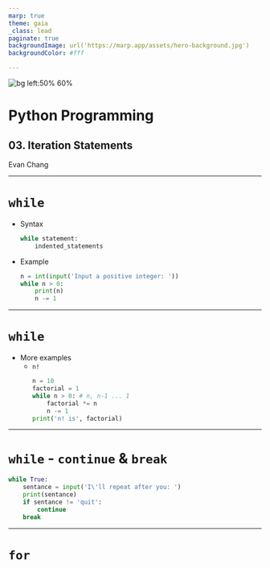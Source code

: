 ```yaml
---
marp: true
theme: gaia
_class: lead
paginate: true
backgroundImage: url('https://marp.app/assets/hero-background.jpg')
backgroundColor: #fff

---
```


![bg left:50% 60%](https://upload.wikimedia.org/wikipedia/commons/thumb/c/c3/Python-logo-notext.svg/768px-Python-logo-notext.svg.png)

# **Python Programming**
## 03. Iteration Statements

Evan Chang

---

# `while`

* Syntax
    ```python
    while statement:
        indented_statements
    ```

* Example
    ```python
    n = int(input('Input a positive integer: '))
    while n > 0:
        print(n)
        n -= 1
    ```

---

# `while`

* More examples
  * `n!`
    ```python
    n = 10
    factorial = 1
    while n > 0: # n, n-1 ... 1
        factorial *= n
        n -= 1
    print('n! is', factorial)
    ```

---

# `while` - `continue` & `break`

```python
while True:
    sentance = input('I\'ll repeat after you: ')
    print(sentance)
    if sentance != 'quit':
        continue
    break
```

---

# `for`